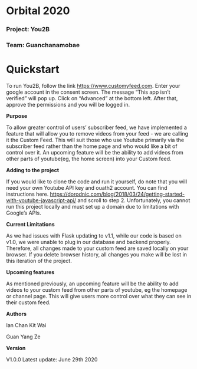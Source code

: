 # Orbital 2020
### Project: You2B
### Team: Guanchanamobae

# Quickstart
To run You2B, follow the link https://www.customyfeed.com. Enter your google account in the consent screen. The message “This app isn’t verified” will pop up. Click on “Advanced” at the bottom left. After that, approve the permissions and you will be logged in.

**Purpose**

To allow greater control of users’ subscriber feed, we have implemented a feature that will allow you to remove videos from your feed - we are calling it the Custom Feed. This will suit those who use Youtube primarily via the subscriber feed rather than the home page and who would like a bit of control over it. An upcoming feature will be the ability to add videos from other parts of youtube(eg, the home screen) into your Custom feed.

**Adding to the project**

If you would like to clone the code and run it yourself, do note that you will need your own Youtube API key and ouath2 account. You can find instructions here. https://dorodnic.com/blog/2018/03/24/getting-started-with-youtube-javascript-api/ and scroll to step 2. Unfortunately, you cannot run this project locally and must set up a domain due to limitations with Google’s APIs.

**Current Limitations**

As we had issues with Flask updating to v1.1, while our code is based on v1.0, we were unable to plug in our database and backend properly. Therefore, all changes made to your custom feed are saved locally on your browser. If you delete browser history, all changes you make will be lost in this iteration of the project.

**Upcoming features**

As mentioned previously, an upcoming feature will be the ability to add videos to your custom feed from other parts of youtube, eg the homepage or channel page. This will give users more control over what they can see in their custom feed.


**Authors**

Ian Chan Kit Wai

Guan Yang Ze

**Version**

V1.0.0
Latest update: June 29th 2020
